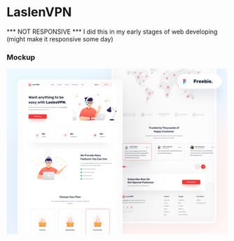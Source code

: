 # LaslenVPN
*** NOT RESPONSIVE ***
I did this in my early stages of web developing (might make it responsive some day)
### Mockup
<img src="Preview.png"/>
